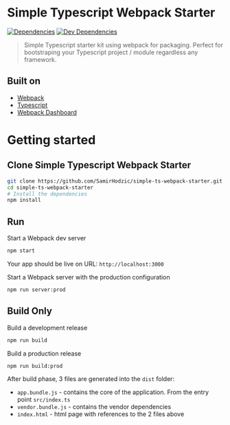 # Simple Typescript Webpack Starter

[![Dependencies][dependencies]][dependencies-url]
[![Dev Dependencies][dev-dependencies]][dev-dependencies-url]

>Simple Typescript starter kit using webpack for packaging. Perfect for bootstraping your Typescript project / module regardless any framework.

## Built on

- [Webpack](https://github.com/webpack/webpack)
- [Typescript](https://github.com/Microsoft/TypeScript)
- [Webpack Dashboard](https://github.com/FormidableLabs/webpack-dashboard)

# Getting started

## Clone Simple Typescript Webpack Starter

```bash
git clone https://github.com/SamirHodzic/simple-ts-webpack-starter.git
cd simple-ts-webpack-starter
# Install the dependencies
npm install
```

## Run

Start a Webpack dev server 
```bash
npm start
```
Your app should be live on URL: `http://localhost:3000`

Start a Webpack server with the production configuration 
```bash
npm run server:prod
```


## Build Only
Build a development release
```bash
npm run build
```


Build a production release
```bash
npm run build:prod
```
After build phase, 3 files are generated into the `dist` folder:
- `app.bundle.js` - contains the core of the application. From the entry point `src/index.ts`
- `vendor.bundle.js` - contains the vendor dependencies
- `index.html` - html page with references to the 2 files above

[dependencies]: https://david-dm.org/samirhodzic/simple-ts-webpack-starter.svg
[dependencies-url]: https://david-dm.org/samirhodzic/simple-ts-webpack-starter
[dev-dependencies]: https://david-dm.org/samirhodzic/simple-ts-webpack-starter/dev-status.svg
[dev-dependencies-url]: https://david-dm.org/samirhodzic/simple-ts-webpack-starter?type=dev